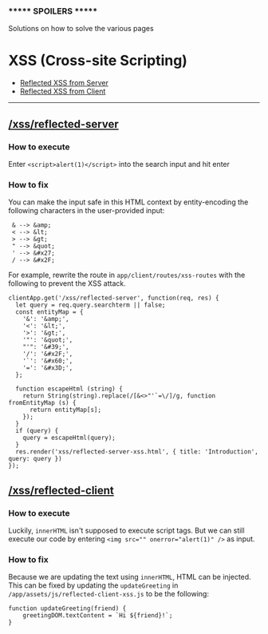 ### ***** SPOILERS *****
Solutions on how to solve the various pages

# XSS (Cross-site Scripting)
- [Reflected XSS from Server](#reflected-server)
- [Reflected XSS from Client](#reflected-client)

---
<a name="reflected-server"></a>
## [/xss/reflected-server](http://localhost:4000/xss/reflected-server)

### How to execute
Enter `<script>alert(1)</script>` into the search input and hit enter

### How to fix
You can make the input safe in this HTML context by entity-encoding the following characters in the user-provided input:

```
 & --> &amp;
 < --> &lt;
 > --> &gt;
 " --> &quot;
 ' --> &#x27;     
 / --> &#x2F;  
 ```

For example, rewrite the route in `app/client/routes/xss-routes` with the following to prevent the XSS attack.

```
clientApp.get('/xss/reflected-server', function(req, res) {
  let query = req.query.searchterm || false;
  const entityMap = {
    '&': '&amp;',
    '<': '&lt;',
    '>': '&gt;',
    '"': '&quot;',
    "'": '&#39;',
    '/': '&#x2F;',
    '`': '&#x60;',
    '=': '&#x3D;',
  };

  function escapeHtml (string) {
    return String(string).replace(/[&<>"'`=\/]/g, function fromEntityMap (s) {
      return entityMap[s];
    });
  }
  if (query) {
    query = escapeHtml(query);
  }
  res.render('xss/reflected-server-xss.html', { title: 'Introduction', query: query })
});
```

<a name="reflected-client"></a>
## [/xss/reflected-client](http://localhost:4000/xss/reflected-client)

### How to execute
Luckily, `innerHTML` isn't supposed to execute script tags. But we can still execute our code by entering `<img src="" onerror="alert(1)" />` as input.

### How to fix

Because we are updating the text using `innerHTML`, HTML can be injected. This can be fixed by updating the `updateGreeting` in `/app/assets/js/reflected-client-xss.js` to be the following:

```
function updateGreeting(friend) {
    greetingDOM.textContent = `Hi ${friend}!`;
}
```